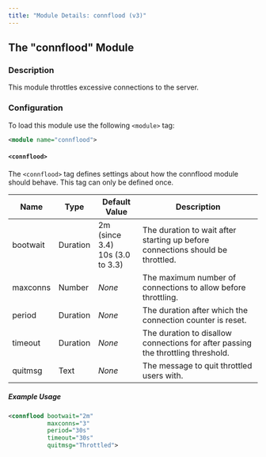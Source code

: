 ```yaml
---
title: "Module Details: connflood (v3)"
---
```


## The "connflood" Module

### Description

This module throttles excessive connections to the server.

### Configuration

To load this module use the following `<module>` tag:

```xml
<module name="connflood">
```

#### `<connflood>`

The `<connflood>` tag defines settings about how the connflood module should behave. This tag can only be defined once.

Name     | Type     | Default Value                      | Description
-------- | -------- | ---------------------------------- | -----------
bootwait | Duration | 2m (since 3.4)<br>10s (3.0 to 3.3) | The duration to wait after starting up before connections should be throttled.
maxconns | Number   | *None*                             | The maximum number of connections to allow before throttling.
period   | Duration | *None*                             | The duration after which the connection counter is reset.
timeout  | Duration | *None*                             | The duration to disallow connections for after passing the throttling threshold.
quitmsg  | Text     | *None*                             | The message to quit throttled users with.

##### Example Usage

```xml
<connflood bootwait="2m"
           maxconns="3"
           period="30s"
           timeout="30s"
           quitmsg="Throttled">
```
